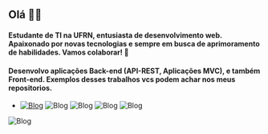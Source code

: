 ## Olá 👋🏼


#### Estudante de TI na UFRN, entusiasta de desenvolvimento web. Apaixonado por novas tecnologias e sempre em busca de aprimoramento de habilidades. Vamos colaborar! 🍵

#### Desenvolvo aplicações Back-end (API-REST, Aplicações MVC), e também Front-end. Exemplos desses trabalhos vcs podem achar nos meus repositorios.


- [![Blog](https://img.shields.io/badge/LinkedIn-0077B5?style=for-the-badge&logo=linkedin&logoColor=white)](https://www.linkedin.com/in/alisonsoaresm/)  ![Blog](https://img.shields.io/badge/Spring-6DB33F?style=for-the-badge&logo=spring&logoColor=white) ![Blog](https://img.shields.io/badge/Spring_Security-6DB33F?style=for-the-badge&logo=Spring-Security&logoColor=white) ![Blog](https://img.shields.io/badge/MySQL-00000F?style=for-the-badge&logo=mysql&logoColor=white) ![Blog](https://img.shields.io/badge/PostgreSQL-316192?style=for-the-badge&logo=postgresql&logoColor=white)

![Blog](https://github-readme-stats.vercel.app/api/top-langs/?username=AlisonMartinss&layout=compact)
